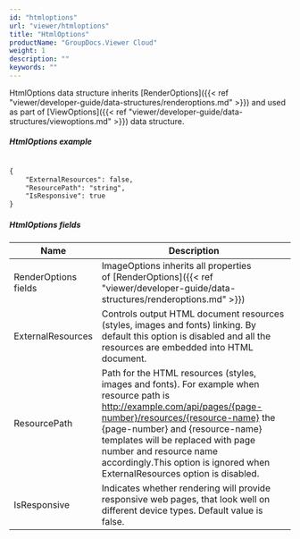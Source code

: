 ```yaml
---
id: "htmloptions"
url: "viewer/htmloptions"
title: "HtmlOptions"
productName: "GroupDocs.Viewer Cloud"
weight: 1
description: ""
keywords: ""
---
```


HtmlOptions data structure inherits [RenderOptions]({{< ref "viewer/developer-guide/data-structures/renderoptions.md" >}}) and used as part of [ViewOptions]({{< ref "viewer/developer-guide/data-structures/viewoptions.md" >}}) data structure.

##### HtmlOptions example #####

```html

{
	"ExternalResources": false,
	"ResourcePath": "string",
	"IsResponsive": true
}

```

##### HtmlOptions fields #####

|Name|Description
|---|---
|RenderOptions fields|ImageOptions inherits all properties of [RenderOptions]({{< ref "viewer/developer-guide/data-structures/renderoptions.md" >}})
|ExternalResources|Controls output HTML document resources (styles, images and fonts) linking. By default this option is disabled and all the resources are embedded into HTML document.
|ResourcePath|Path for the HTML resources (styles, images and fonts). For example when resource path is http://example.com/api/pages/{page-number}/resources/{resource-name} the {page-number} and {resource-name} templates will be replaced with page number and resource name accordingly.This option is ignored when ExternalResources option is disabled.
|IsResponsive|Indicates whether rendering will provide responsive web pages, that look well on different device types. Default value is false.
